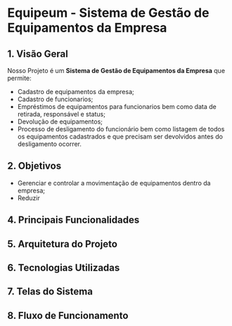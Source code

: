 # Equipeum - Sistema de Gestão de Equipamentos da Empresa

## 1. Visão Geral

Nosso Projeto é um **Sistema de Gestão de Equipamentos da Empresa** que permite:

- Cadastro de equipamentos da empresa;
- Cadastro de funcionarios;
- Empréstimos de equipamentos para funcionarios bem como data de retirada, responsável e status;
- Devolução de equipamentos;
- Processo de desligamento do funcionário bem como listagem de todos os equipamentos cadastrados e que precisam ser devolvidos antes do desligamento ocorrer.

## 2. Objetivos

- Gerenciar e controlar a movimentação de equipamentos dentro da empresa;
- Reduzir

## 4. Principais Funcionalidades

## 5. Arquitetura do Projeto

## 6. Tecnologias Utilizadas

## 7. Telas do Sistema

## 8. Fluxo de Funcionamento
